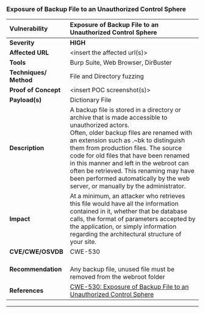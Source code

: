 ### Exposure of Backup File to an Unauthorized Control Sphere

| Vulnerability          | Exposure of Backup File to an Unauthorized Control Sphere                                                                                                                                                                                                                                                                                                                                                                                          |
|:---------------------- |:-------------------------------------------------------------------------------------------------------------------------------------------------------------------------------------------------------------------------------------------------------------------------------------------------------------------------------------------------------------------------------------------------------------------------------------------------- |
| **Severity**           | **HIGH**                                                                                                                                                                                                                                                                                                                                                                                                                                           |
| **Affected URL**       | <insert the affected url\(s\)>                                                                                                                                                                                                                                                                                                                                                                                                                     |
| **Tools**              | Burp Suite, Web Browser, DirBuster                                                                                                                                                                                                                                                                                                                                                                                                                 |
| **Techniques/ Method** | File and Directory fuzzing                                                                                                                                                                                                                                                                                                                                                                                                                         |
| **Proof of Concept**   | <insert POC screenshot\(s\)>                                                                                                                                                                                                                                                                                                                                                                                                                       |
| **Payload\(s\)**       | Dictionary File                                                                                                                                                                                                                                                                                                                                                                                                                                    |
| **Description**        | A backup file is stored in a directory or archive that is made accessible to unauthorized actors.<br/>Often, older backup files are renamed with an extension such as .~bk to distinguish them from production files. The source code for old files that have been renamed in this manner and left in the webroot can often be retrieved. This renaming may have been performed automatically by the web server, or manually by the administrator. |
| **Impact**             | At a minimum, an attacker who retrieves this file would have all the information contained in it, whether that be database calls, the format of parameters accepted by the application, or simply information regarding the architectural structure of your site.                                                                                                                                                                                  |
| **CVE/CWE/OSVDB**      | CWE-530                                                                                                                                                                                                                                                                                                                                                                                                                                            |
| **Recommendation**     | <br/>Any backup file, unused file must be removed from the webroot folder                                                                                                                                                                                                                                                                                                                                                                          |
| **References**         | [CWE-530: Exposure of Backup File to an Unauthorized Control Sphere](https://cwe.mitre.org/data/definitions/530.html)                                                                                                                                                                                                                                                                                                                              |

---

### 
